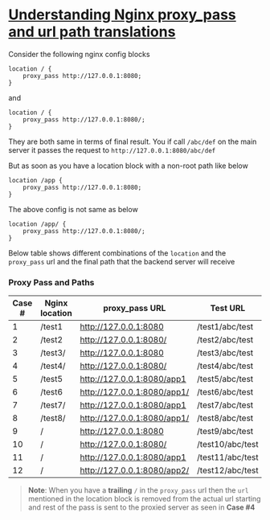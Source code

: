 [Understanding Nginx proxy_pass and url path translations](https://tarunlalwani.com/post/nginx-proxypass-server-paths/)
========================================================

Consider the following nginx config blocks

    location / {
        proxy_pass http://127.0.0.1:8080;
    }
    

and

    location / {
        proxy_pass http://127.0.0.1:8080/;
    }
    

They are both same in terms of final result. You if call `/abc/def` on the main server it passes the request to `http://127.0.0.1:8080/abc/def`

But as soon as you have a location block with a non-root path like below

    location /app {
        proxy_pass http://127.0.0.1:8080;
    }
    

The above config is not same as below

    location /app/ {
        proxy_pass http://127.0.0.1:8080/;
    }
    

Below table shows different combinations of the `location` and the `proxy_pass` url and the final path that the backend server will receive

### Proxy Pass and Paths

| Case # | Nginx location | proxy_pass URL | Test URL | Path received |
| --- | --- | --- | --- | --- |
| 1   | /test1 | http://127.0.0.1:8080 | /test1/abc/test | /test1/abc/test |
| 2   | /test2 | http://127.0.0.1:8080/ | /test2/abc/test | //abc/test |
| 3   | /test3/ | http://127.0.0.1:8080 | /test3/abc/test | /test3/abc/test |
| 4   | /test4/ | http://127.0.0.1:8080/ | /test4/abc/test | /abc/test |
| 5   | /test5 | http://127.0.0.1:8080/app1 | /test5/abc/test | /app1/abc/test |
| 6   | /test6 | http://127.0.0.1:8080/app1/ | /test6/abc/test | /app1//abc/test |
| 7   | /test7/ | http://127.0.0.1:8080/app1 | /test7/abc/test | /app1abc/test |
| 8   | /test8/ | http://127.0.0.1:8080/app1/ | /test8/abc/test | /app1/abc/test |
| 9   | /   | http://127.0.0.1:8080 | /test9/abc/test | /test9/abc/test |
| 10  | /   | http://127.0.0.1:8080/ | /test10/abc/test | /test10/abc/test |
| 11  | /   | http://127.0.0.1:8080/app1 | /test11/abc/test | /app1test11/abc/test |
| 12  | /   | http://127.0.0.1:8080/app2/ | /test12/abc/test | /app2/test12/abc/test |

> **Note**: When you have a **trailing** `/` in the `proxy_pass` url then the `url` mentioned in the location block is removed from the actual url starting and rest of the pass is sent to the proxied server as seen in **Case #4**
> 
